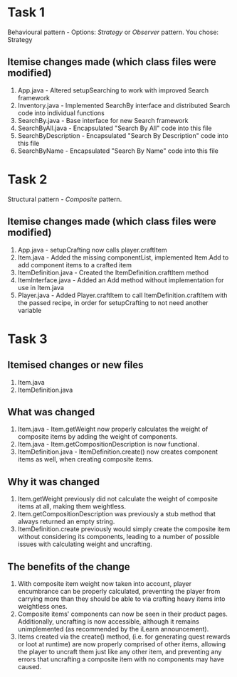 # Task 1
Behavioural pattern - Options: *Strategy* or *Observer* pattern.
You chose: Strategy

## Itemise changes made (which class files were modified)
1. App.java - Altered setupSearching to work with improved Search framework
2. Inventory.java - Implemented SearchBy interface and distributed Search code into individual functions
3. SearchBy.java - Base interface for new Search framework
4. SearchByAll.java - Encapsulated "Search By All" code into this file
5. SearchByDescription - Encapsulated "Search By Description" code into this file
6. SearchByName - Encapsulated "Search By Name" code into this file

# Task 2
Structural pattern - *Composite* pattern.

## Itemise changes made (which class files were modified)
1. App.java - setupCrafting now calls player.craftItem
2. Item.java - Added the missing componentList, implemented Item.Add to add component items to a crafted item
3. ItemDefinition.java - Created the ItemDefinition.craftItem method
4. ItemInterface.java - Added an Add method without implementation for use in Item.java
5. Player.java - Added Player.craftItem to call ItemDefinition.craftItem with the passed recipe, in order for setupCrafting to not need another variable

# Task 3

## Itemised changes or new files
1. Item.java
2. ItemDefinition.java

## What was changed
1. Item.java - Item.getWeight now properly calculates the weight of composite items by adding the weight of components.
2. Item.java - Item.getCompositionDescription is now functional.
3. ItemDefinition.java - ItemDefinition.create() now creates component items as well, when creating composite items.

## Why it was changed
1. Item.getWeight previously did not calculate the weight of composite items at all, making them weightless.
2. Item.getCompositionDescription was previously a stub method that always returned an empty string.
3. ItemDefinition.create previously would simply create the composite item without considering its components, leading to a number of possible issues with calculating weight and uncrafting.

## The benefits of the change
1. With composite item weight now taken into account, player encumbrance can be properly calculated, preventing the player from carrying more than they should be able to via crafting heavy items into weightless ones.
2. Composite items' components can now be seen in their product pages. Additionally, uncrafting is now accessible, although it remains unimplemented (as recommended by the iLearn announcement).
3. Items created via the create() method, (i.e. for generating quest rewards or loot at runtime) are now properly comprised of other items, allowing the player to uncraft them just like any other item, and preventing any errors that uncrafting a composite item with no components may have caused.
